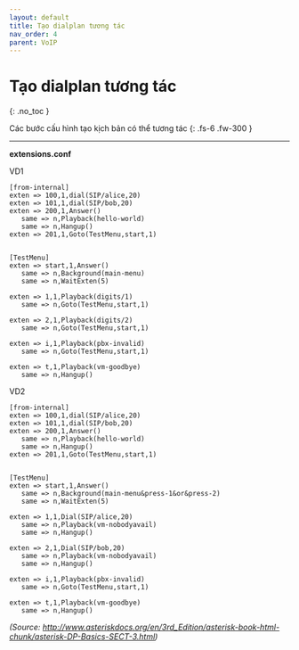```yaml
---
layout: default
title: Tạo dialplan tương tác
nav_order: 4
parent: VoIP
---
```


# Tạo dialplan tương tác
{: .no_toc }

Các bước cấu hình tạo kịch bản có thể tương tác
{: .fs-6 .fw-300 }

---

**extensions.conf**

VD1

```
[from-internal]
exten => 100,1,dial(SIP/alice,20)
exten => 101,1,dial(SIP/bob,20)
exten => 200,1,Answer()
   same => n,Playback(hello-world)
   same => n,Hangup()
exten => 201,1,Goto(TestMenu,start,1)


[TestMenu]
exten => start,1,Answer()
   same => n,Background(main-menu)
   same => n,WaitExten(5)

exten => 1,1,Playback(digits/1)
   same => n,Goto(TestMenu,start,1)

exten => 2,1,Playback(digits/2)
   same => n,Goto(TestMenu,start,1)

exten => i,1,Playback(pbx-invalid)
   same => n,Goto(TestMenu,start,1)

exten => t,1,Playback(vm-goodbye)
   same => n,Hangup()
```

VD2

```
[from-internal]
exten => 100,1,dial(SIP/alice,20)
exten => 101,1,dial(SIP/bob,20)
exten => 200,1,Answer()
   same => n,Playback(hello-world)
   same => n,Hangup()
exten => 201,1,Goto(TestMenu,start,1)


[TestMenu]
exten => start,1,Answer()
   same => n,Background(main-menu&press-1&or&press-2)
   same => n,WaitExten(5)

exten => 1,1,Dial(SIP/alice,20)
   same => n,Playback(vm-nobodyavail)
   same => n,Hangup()

exten => 2,1,Dial(SIP/bob,20)
   same => n,Playback(vm-nobodyavail)
   same => n,Hangup()

exten => i,1,Playback(pbx-invalid)
   same => n,Goto(TestMenu,start,1)

exten => t,1,Playback(vm-goodbye)
   same => n,Hangup()
```

*(Source: http://www.asteriskdocs.org/en/3rd_Edition/asterisk-book-html-chunk/asterisk-DP-Basics-SECT-3.html)*

